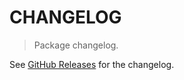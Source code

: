 # CHANGELOG

> Package changelog.

See [GitHub Releases](https://github.com/stdlib-js/math-base-special-cpolar/releases) for the changelog.